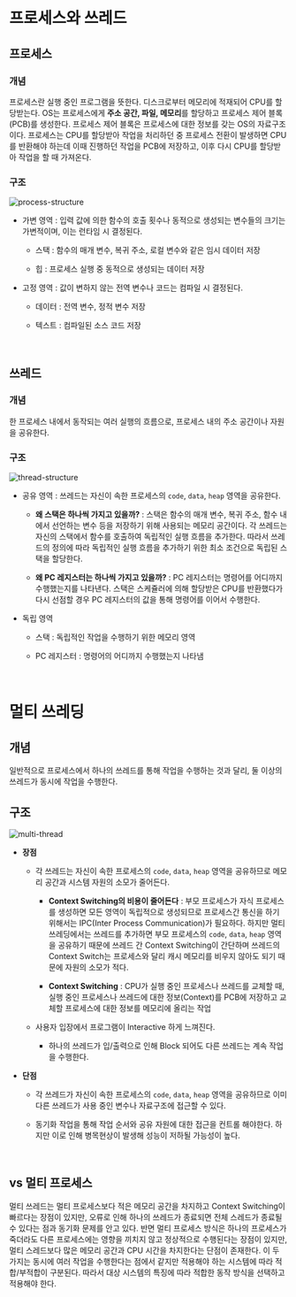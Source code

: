 # 프로세스와 쓰레드

## 프로세스

### 개념

프로세스란 실행 중인 프로그램을 뜻한다. 디스크로부터 메모리에 적재되어 CPU를 할당받는다. OS는 프로세스에게 **주소 공간, 파일, 메모리**를 할당하고 프로세스 제어 블록(PCB)를 생성한다. 프로세스 제어 블록은 프로세스에 대한 정보를 갖는 OS의 자료구조이다. 프로세스는 CPU를 할당받아 작업을 처리하던 중 프로세스 전환이 발생하면 CPU를 반환해야 하는데 이때 진행하던 작업을 PCB에 저장하고, 이후 다시 CPU를 할당받아 작업을 할 때 가져온다.

### 구조

![process-structure](https://user-images.githubusercontent.com/61190690/166910077-6c4fa316-1b58-411c-916c-de0623bb67d1.png)

- 가변 영역 : 입력 값에 의한 함수의 호출 횟수나 동적으로 생성되는 변수들의 크기는 가변적이며, 이는 런타임 시 결정된다.

    - 스택 : 함수의 매개 변수, 복귀 주소, 로컬 변수와 같은 임시 데이터 저장

    - 힙 : 프로세스 실행 중 동적으로 생성되는 데이터 저장

- 고정 영역 : 값이 변하지 않는 전역 변수나 코드는 컴파일 시 결정된다. 

    - 데이터 : 전역 변수, 정적 변수 저장

    - 텍스트 : 컴파일된 소스 코드 저장

&nbsp;
## 쓰레드

### 개념

한 프로세스 내에서 동작되는 여러 실행의 흐름으로, 프로세스 내의 주소 공간이나 자원을 공유한다.

### 구조

![thread-structure](https://user-images.githubusercontent.com/61190690/166910089-12acaa36-823a-4111-9521-2f971f161dec.png)

- 공유 영역 : 쓰레드는 자신이 속한 프로세스의 `code`, `data`, `heap` 영역을 공유한다.

    - **왜 스택은 하나씩 가지고 있을까?** : 스택은 함수의 매개 변수, 복귀 주소, 함수 내에서 선언하는 변수 등을 저장하기 위해 사용되는 메모리 공간이다. 각 쓰레드는 자신의 스택에서 함수를 호출하여 독립적인 실행 흐름을 추가한다. 따라서 쓰레드의 정의에 따라 독립적인 실행 흐름을 추가하기 위한 최소 조건으로 독립된 스택을 할당한다.

    - **왜 PC 레지스터는 하나씩 가지고 있을까?** : PC 레지스터는 명령어를 어디까지 수행했는지를 나타낸다. 스택은 스케쥴러에 의해 할당받은 CPU를 반환했다가 다시 선점할 경우 PC 레지스터의 값을 통해 명령어를 이어서 수행한다.

- 독립 영역

    - 스택 : 독립적인 작업을 수행하기 위한 메모리 영역

    - PC 레지스터 : 명령어의 어디까지 수행했는지 나타냄


&nbsp;
# 멀티 쓰레딩

## 개념

일반적으로 프로세스에서 하나의 쓰레드를 통해 작업을 수행하는 것과 달리, 둘 이상의 쓰레드가 동시에 작업을 수행한다.

## 구조

![multi-thread](https://user-images.githubusercontent.com/61190690/166910096-90e1b16c-43ff-4de7-a8f7-2466292c0b27.png)


- **장점**
    - 각 쓰레드는 자신이 속한 프로세스의 `code`, `data`, `heap` 영역을 공유하므로 메모리 공간과 시스템 자원의 소모가 줄어든다.
        - **Context Switching의 비용이 줄어든다** : 부모 프로세스가 자식 프로세스를 생성하면 모든 영역이 독립적으로 생성되므로 프로세스간 통신을 하기 위해서는 IPC(Inter Process Communication)가 필요하다. 하지만 멀티 쓰레딩에서는 쓰레드를 추가하면 부모 프로세스의 `code`, `data`, `heap` 영역을 공유하기 때문에 쓰레드 간 Context Switching이 간단하며 쓰레드의 Context Switch는 프로세스와 달리 캐시 메모리를 비우지 않아도 되기 때문에 자원의 소모가 적다.

        - **Context Switching** : CPU가 실행 중인 프로세스나 쓰레드를 교체할 때, 실행 중인 프로세스나 쓰레드에 대한 정보(Context)를 PCB에 저장하고 교체할 프로세스에 대한 정보를 메모리에 올리는 작업
            
    - 사용자 입장에서 프로그램이 Interactive 하게 느껴진다.
        - 하나의 쓰레드가 입/출력으로 인해 Block 되어도 다른 쓰레드는 계속 작업을 수행한다.
    
- **단점**

    - 각 쓰레드가 자신이 속한 프로세스의 `code`, `data`, `heap` 영역을 공유하므로 이미 다른 쓰레드가 사용 중인 변수나 자료구조에 접근할 수 있다.
    
    - 동기화 작업을 통해 작업 순서와 공유 자원에 대한 접근을 컨트롤 해야한다. 하지만 이로 인해 병목현상이 발생해 성능이 저하될 가능성이 높다.

&nbsp;
## vs 멀티 프로세스

멀티 쓰레드는 멀티 프로세스보다 적은 메모리 공간을 차지하고 Context Switching이 빠르다는 장점이 있지만, 오류로 인해 하나의 쓰레드가 종료되면 전체 스레드가 종료될 수 있다는 점과 동기화 문제를 안고 있다. 반면 멀티 프로세스 방식은 하나의 프로세스가 죽더라도 다른 프로세스에는 영향을 끼치지 않고 정상적으로 수행된다는 장점이 있지만, 멀티 스레드보다 많은 메모리 공간과 CPU 시간을 차지한다는 단점이 존재한다. 이 두 가지는 동시에 여러 작업을 수행한다는 점에서 같지만 적용해야 하는 시스템에 따라 적합/부적합이 구분된다. 따라서 대상 시스템의 특징에 따라 적합한 동작 방식을 선택하고 적용해야 한다.